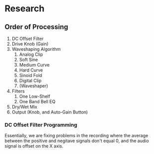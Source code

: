 # Research 

## Order of Processing
1) DC Offset Filter
2) Drive Knob (Gain)
3) Waveshaping Algorithm
   1) Analog Clip
   2) Soft Sine
   3) Medium Curve
   4) Hard Curve
   5) Sinoid Fold
   6) Digital Clip
   7) (Waveshaper)
4) Filters
   1) One Low-Shelf
   2) One Band Bell EQ
5) Dry/Wet Mix
6) Output (Knob, and Auto-Gain Button)

### DC Offset Filter Programming 
Essentially, we are fixing problems in the recording where the average between the positive and negitave signals don't equal 0, and the audio signal is offset on the X axis. 